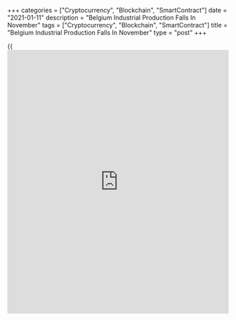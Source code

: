 +++
categories = ["Cryptocurrency", "Blockchain", "SmartContract"]
date = "2021-01-11"
description = "Belgium Industrial Production Falls In November"
tags = ["Cryptocurrency", "Blockchain", "SmartContract"]
title = "Belgium Industrial Production Falls In November"
type = "post"
+++

{{<iframe id="large-banner" src="https://www.bounty.group/#slide=18.0" width="100%" height="600" scrolling="no" style="border: 0px solid rgb(216, 221, 230); border-radius: 3px;">}}

Belgium's industrial production decreased in November after rising in
the previous two months, preliminary data from Statistics Belgium showed
on Monday.  
  
The seasonally adjusted industrial production index dropped 3.5 percent
from the previous month, , the agency said. In October, output rose a
revised 6.7 percent.

The latest monthly fall was the first since August, data showed.

The [calendar](https://www.fintechee.com/web-trader/) adjusted production index decreased 0.4 percent from the
same month last year. That followed a revised 5.7 percent increase in
the previous month.

For comments and feedback [contact](https://www.playgroundfx.com/contact/): editorial@rtt[news](https://www.letsplayfx.com/blog/forex-news-website/).com

[Economic News][1]

 **What parts of the world are seeing the best (and worst) economic
performances lately? Click[here][2] to check out our [Econ Scorecard][2]
and find out! See up-to-the-moment [ranking](https://www.playgroundfx.com/blog/crypto-exchange-ranking/)s for the best and worst
performers in [GDP][2], [unemployment rate][3], [inflation][4] and much
more.**

   1. www.rtt[news](https://www.letsplayfx.com/blog/forex-news-website/).com/Content/EconomicNews.aspx
   2. www.rtt[news](https://www.letsplayfx.com/blog/forex-news-website/).com/economic-scorecard/world-rank/GDP/highest-performance.aspx
   3. www.rtt[news](https://www.letsplayfx.com/blog/forex-news-website/).com/economic-scorecard/world-rank/unemployment-rate/lowest-performance.aspx
   4. www.rtt[news](https://www.letsplayfx.com/blog/forex-news-website/).com/economic-scorecard/world-rank/CPI/highest-performance.aspx